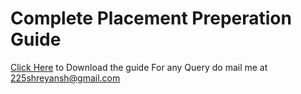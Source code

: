 <h1>Complete Placement Preperation Guide</h1>
<a href="https://drive.google.com/file/d/15zHWrr5RSAZUD1JqsruAXE7NgITO-BSr/view?usp=sharing">Click Here</a> to Download the guide
For any Query do mail me at <a href="mailto:225shreyansh@gmail.com">225shreyansh@gmail.com</a>
